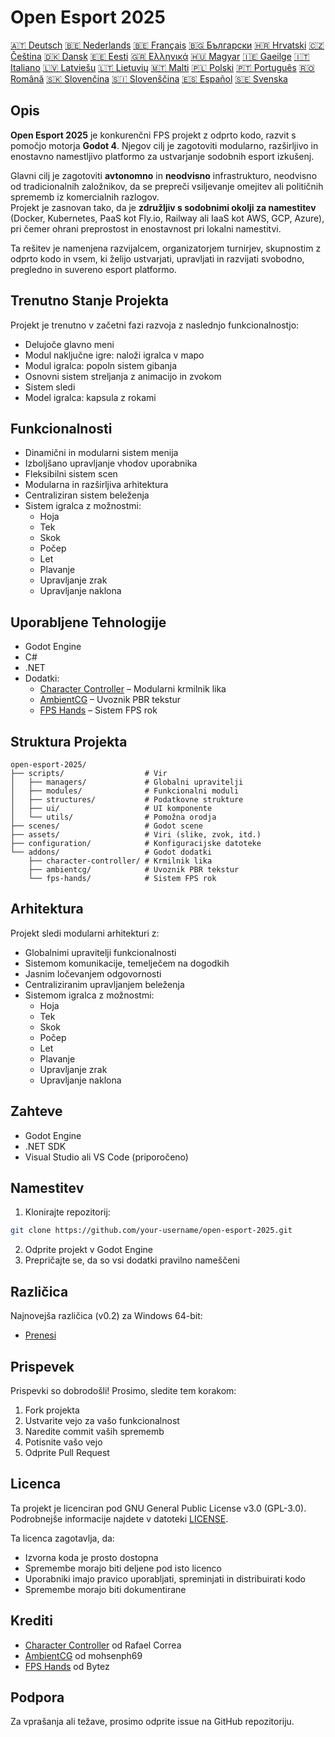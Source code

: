 # Open Esport 2025

[🇦🇹 Deutsch](deutsch.md) [🇧🇪 Nederlands](nederlands.md) [🇧🇪 Français](français.md) [🇧🇬 Български](български.md) [🇭🇷 Hrvatski](hrvatski.md) [🇨🇿 Čeština](čeština.md) [🇩🇰 Dansk](dansk.md) [🇪🇪 Eesti](eesti.md) [🇬🇷 Ελληνικά](ελληνικά.md) [🇭🇺 Magyar](magyar.md) [🇮🇪 Gaeilge](gaeilge.md) [🇮🇹 Italiano](italiano.md) [🇱🇻 Latviešu](latviešu.md) [🇱🇹 Lietuvių](lietuvių.md) [🇲🇹 Malti](malti.md) [🇵🇱 Polski](polski.md) [🇵🇹 Português](português.md) [🇷🇴 Română](română.md) [🇸🇰 Slovenčina](slovenčina.md) [🇸🇮 Slovenščina](slovenščina.md) [🇪🇸 Español](español.md) [🇸🇪 Svenska](svenska.md)

## Opis

**Open Esport 2025** je konkurenčni FPS projekt z odprto kodo, razvit s pomočjo motorja **Godot 4**. Njegov cilj je zagotoviti modularno, razširljivo in enostavno namestljivo platformo za ustvarjanje sodobnih esport izkušenj.

Glavni cilj je zagotoviti **avtonomno** in **neodvisno** infrastrukturo, neodvisno od tradicionalnih založnikov, da se prepreči vsiljevanje omejitev ali političnih sprememb iz komercialnih razlogov.  
Projekt je zasnovan tako, da je **združljiv s sodobnimi okolji za namestitev** (Docker, Kubernetes, PaaS kot Fly.io, Railway ali IaaS kot AWS, GCP, Azure), pri čemer ohrani preprostost in enostavnost pri lokalni namestitvi.

Ta rešitev je namenjena razvijalcem, organizatorjem turnirjev, skupnostim z odprto kodo in vsem, ki želijo ustvarjati, upravljati in razvijati svobodno, pregledno in suvereno esport platformo.

## Trenutno Stanje Projekta
Projekt je trenutno v začetni fazi razvoja z naslednjo funkcionalnostjo:
- Delujoče glavno meni
- Modul naključne igre: naloži igralca v mapo
- Modul igralca: popoln sistem gibanja
- Osnovni sistem streljanja z animacijo in zvokom
- Sistem sledi
- Model igralca: kapsula z rokami

## Funkcionalnosti
- Dinamični in modularni sistem menija
- Izboljšano upravljanje vhodov uporabnika
- Fleksibilni sistem scen
- Modularna in razširljiva arhitektura
- Centraliziran sistem beleženja
- Sistem igralca z možnostmi:
  - Hoja
  - Tek
  - Skok
  - Počep
  - Let
  - Plavanje
  - Upravljanje zrak
  - Upravljanje naklona

## Uporabljene Tehnologije
- Godot Engine
- C#
- .NET
- Dodatki:
  - [Character Controller](https://github.com/expressobits/character-controller) – Modularni krmilnik lika
  - [AmbientCG](https://github.com/mohsenph69/godot-ambientcg) – Uvoznik PBR tekstur
  - [FPS Hands](https://codeberg.org/Bytez/godot-fps-hands) – Sistem FPS rok

## Struktura Projekta
```
open-esport-2025/
├── scripts/                  # Vir
│   ├── managers/             # Globalni upravitelji
│   ├── modules/              # Funkcionalni moduli
│   ├── structures/           # Podatkovne strukture
│   ├── ui/                   # UI komponente
│   └── utils/                # Pomožna orodja
├── scenes/                   # Godot scene
├── assets/                   # Viri (slike, zvok, itd.)
├── configuration/            # Konfiguracijske datoteke
└── addons/                   # Godot dodatki
    ├── character-controller/ # Krmilnik lika
    ├── ambientcg/            # Uvoznik PBR tekstur
    └── fps-hands/            # Sistem FPS rok
```

## Arhitektura
Projekt sledi modularni arhitekturi z:
- Globalnimi upravitelji funkcionalnosti
- Sistemom komunikacije, temelječem na dogodkih
- Jasnim ločevanjem odgovornosti
- Centraliziranim upravljanjem beleženja
- Sistemom igralca z možnostmi:
  - Hoja
  - Tek
  - Skok
  - Počep
  - Let
  - Plavanje
  - Upravljanje zrak
  - Upravljanje naklona

## Zahteve
- Godot Engine
- .NET SDK
- Visual Studio ali VS Code (priporočeno)

## Namestitev
1. Klonirajte repozitorij:
```bash
git clone https://github.com/your-username/open-esport-2025.git
```
2. Odprite projekt v Godot Engine
3. Prepričajte se, da so vsi dodatki pravilno nameščeni

## Različica
Najnovejša različica (v0.2) za Windows 64-bit:
- [Prenesi](https://antisys.fr/Games/openesport2025/Open-eSport-2025-v0.2.7z)

## Prispevek
Prispevki so dobrodošli! Prosimo, sledite tem korakom:
1. Fork projekta
2. Ustvarite vejo za vašo funkcionalnost
3. Naredite commit vaših sprememb
4. Potisnite vašo vejo
5. Odprite Pull Request

## Licenca
Ta projekt je licenciran pod GNU General Public License v3.0 (GPL-3.0). Podrobnejše informacije najdete v datoteki [LICENSE](LICENSE).

Ta licenca zagotavlja, da:
- Izvorna koda je prosto dostopna
- Spremembe morajo biti deljene pod isto licenco
- Uporabniki imajo pravico uporabljati, spreminjati in distribuirati kodo
- Spremembe morajo biti dokumentirane

## Krediti
- [Character Controller](https://github.com/expressobits/character-controller) od Rafael Correa
- [AmbientCG](https://github.com/mohsenph69/godot-ambientcg) od mohsenph69
- [FPS Hands](https://codeberg.org/Bytez/godot-fps-hands) od Bytez

## Podpora
Za vprašanja ali težave, prosimo odprite issue na GitHub repozitoriju. 